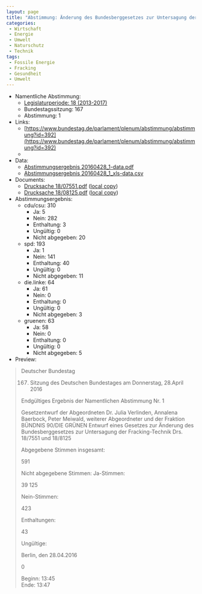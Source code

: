 ```yaml
---
layout: page
title: "Abstimmung: Änderung des Bundesberggesetzes zur Untersagung der Fracking-Technik"
categories:
 - Wirtschaft
 - Energie
 - Umwelt
 - Naturschutz 
 - Technik
tags:
 - Fossile Energie
 - Fracking
 - Gesundheit
 - Umwelt
---
```


* Namentliche Abstimmung:
    * [Legislaturperiode: 18 (2013-2017)](https://de.wikipedia.org/wiki/18._Deutscher_Bundestag)
    * Bundestagssitzung: 167
    * Abstimmung: 1
* Links: 
    * [https://www.bundestag.de/parlament/plenum/abstimmung/abstimmung?id=392](https://www.bundestag.de/parlament/plenum/abstimmung/abstimmung?id=392)
    * 
* Data: 
    * [Abstimmungsergebnis 20160428_1-data.pdf](/res/abstimmungsliste/20160428_1-data.pdf)
    * [Abstimmungsergebnis 20160428_1_xls-data.csv](/res/abstimmungsliste/analyses/20160428_1_xls-data.csv)
* Documents: 
    * [Drucksache 18/07551.pdf](http://dip21.bundestag.de/dip21/btd/18/075/1807551.pdf) ([local copy](/res/abstimmungsdaten/018-167-01/1807551.pdf))
    * [Drucksache 18/08125.pdf](http://dip21.bundestag.de/dip21/btd/18/081/1808125.pdf) ([local copy](/res/abstimmungsdaten/018-167-01/1808125.pdf))
* Abstimmungsergebnis:
    * cdu/csu: 310
        * Ja: 5
        * Nein: 282
        * Enthaltung: 3
        * Ungültig: 0
        * Nicht abgegeben: 20
    * spd: 193
        * Ja: 1
        * Nein: 141
        * Enthaltung: 40
        * Ungültig: 0
        * Nicht abgegeben: 11
    * die.linke: 64
        * Ja: 61
        * Nein: 0
        * Enthaltung: 0
        * Ungültig: 0
        * Nicht abgegeben: 3
    * gruenen: 63
        * Ja: 58
        * Nein: 0
        * Enthaltung: 0
        * Ungültig: 0
        * Nicht abgegeben: 5
* Preview: 
> Deutscher Bundestag
> 
> 167. Sitzung des Deutschen Bundestages
> am Donnerstag, 28.April 2016
> 
> Endgültiges Ergebnis der Namentlichen Abstimmung Nr. 1
> 
> Gesetzentwurf der Abgeordneten Dr. Julia Verlinden, Annalena Baerbock, Peter Meiwald,
> weiterer Abgeordneter und der Fraktion BÜNDNIS 90/DIE GRÜNEN
> Entwurf eines Gesetzes zur Änderung des Bundesberggesetzes zur Untersagung der
> Fracking-Technik
> Drs. 18/7551 und 18/8125
> 
> Abgegebene Stimmen insgesamt:
> 
> 591
> 
> Nicht abgegebene Stimmen:
> Ja-Stimmen:
> 
> 39
> 125
> 
> Nein-Stimmen:
> 
> 423
> 
> Enthaltungen:
> 
> 43
> 
> Ungültige:
> 
> Berlin, den 28.04.2016
> 
> 0
> 
> Beginn: 13:45  
> Ende: 13:47
